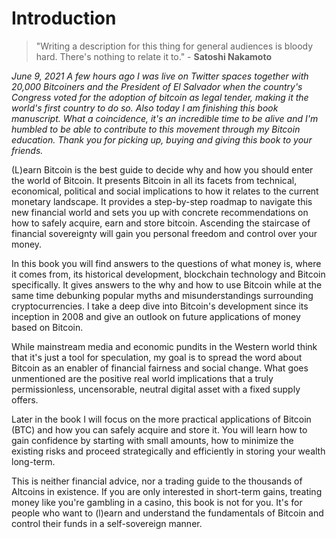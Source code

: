 # Introduction

> "Writing a description for this thing for general audiences is bloody hard. There's nothing to relate it to." - **Satoshi Nakamoto**

_June 9, 2021_
_A few hours ago I was live on Twitter spaces together with 20,000 Bitcoiners and the President of El Salvador when the country's Congress voted for the adoption of bitcoin as legal tender, making it the world's first country to do so. Also today I am finishing this book manuscript. What a coincidence, it's an incredible time to be alive and I'm humbled to be able to contribute to this movement through my Bitcoin education. Thank you for picking up, buying and giving this book to your friends._

(L)earn Bitcoin is the best guide to decide why and how you should enter the world of Bitcoin. It presents Bitcoin in all its facets from technical, economical, political and social implications to how it relates to the current monetary landscape. It provides a step-by-step roadmap to navigate this new financial world and sets you up with concrete recommendations on how to safely acquire, earn and store bitcoin. Ascending the staircase of financial sovereignty will gain you personal freedom and control over your money. 

In this book you will find answers to the questions of what money is, where it comes from, its historical development, blockchain technology and Bitcoin specifically. It gives answers to the why and how to use Bitcoin while at the same time debunking popular myths and misunderstandings surrounding cryptocurrencies. I take a deep dive into Bitcoin's development since its inception in 2008 and give an outlook on future applications of money based on Bitcoin. 

While mainstream media and economic pundits in the Western world think that it's just a tool for speculation, my goal is to spread the word about Bitcoin as an enabler of financial fairness and social change. What goes unmentioned are the positive real world implications that a truly permissionless, uncensorable, neutral digital asset with a fixed supply offers.

Later in the book I will focus on the more practical applications of Bitcoin (BTC) and how you can safely acquire and store it. You will learn how to gain confidence by starting with small amounts, how to minimize the existing risks and proceed strategically and efficiently in storing your wealth long-term.

This is neither financial advice, nor a trading guide to the thousands of Altcoins in existence. If you are only interested in short-term gains, treating money like you're gambling in a casino, this book is not for you. It's for people who want to (l)earn and understand the fundamentals of Bitcoin and control their funds in a self-sovereign manner.